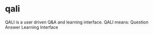 # qali
QALI is a user driven Q&amp;A and learning interface. QALI means: Question Answer Learning Interface
